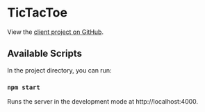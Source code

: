 # TicTacToe

View the [client project on GitHub](https://github.com/fabriciodemuner/react-tictactoe).

## Available Scripts

In the project directory, you can run:

### `npm start`

Runs the server in the development mode at http://localhost:4000.
